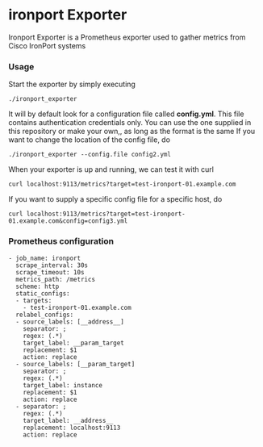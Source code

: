 # ironport Exporter

Ironport Exporter is a Prometheus exporter used to gather metrics from Cisco IronPort systems

### Usage

Start the exporter by simply executing

	./ironport_exporter

It will by default look for a configuration file called **config.yml**. This file contains authentication credentials only.
You can use the one supplied in this repository or make your own,, as long as the format is the same If you want to change the location of the config file, do

	./ironport_exporter --config.file config2.yml

When your exporter is up and running, we can test it with curl

	curl localhost:9113/metrics?target=test-ironport-01.example.com

If you want to supply a specific config file for a specific host, do

	curl localhost:9113/metrics?target=test-ironport-01.example.com&config=config3.yml

### Prometheus configuration

	- job_name: ironport
	  scrape_interval: 30s
	  scrape_timeout: 10s
	  metrics_path: /metrics
	  scheme: http
	  static_configs:
	  - targets:
	    - test-ironport-01.example.com
	  relabel_configs:
	  - source_labels: [__address__]
		separator: ;
		regex: (.*)
		target_label: __param_target
		replacement: $1
		action: replace
	  - source_labels: [__param_target]
		separator: ;
		regex: (.*)
		target_label: instance
		replacement: $1
		action: replace
	  - separator: ;
		regex: (.*)
		target_label: __address__
		replacement: localhost:9113
		action: replace
